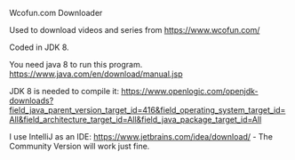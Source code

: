 Wcofun.com Downloader

Used to download videos and series from https://www.wcofun.com/

Coded in JDK 8.

You need java 8 to run this program. https://www.java.com/en/download/manual.jsp

JDK 8 is needed to compile it: https://www.openlogic.com/openjdk-downloads?field_java_parent_version_target_id=416&field_operating_system_target_id=All&field_architecture_target_id=All&field_java_package_target_id=All

I use IntelliJ as an IDE: https://www.jetbrains.com/idea/download/ - The Community Version will work just fine.



